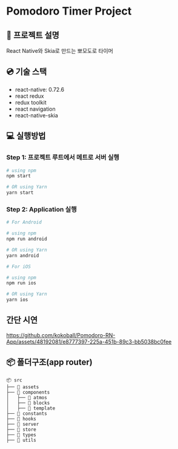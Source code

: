 # Pomodoro Timer Project

## 📖 프로젝트 설명

React Native와 Skia로 만드는 뽀모도로 타이머

## 💿 기술 스택
- react-native: 0.72.6
- react redux
- redux toolkit
- react navigation
- react-native-skia

## 💻 실행방법
### Step 1: 프로젝트 루트에서 메트로 서버 실행
```bash
# using npm
npm start

# OR using Yarn
yarn start
```

### Step 2: Application 실행
```bash
# For Android

# using npm
npm run android

# OR using Yarn
yarn android
```

```bash
# For iOS

# using npm
npm run ios

# OR using Yarn
yarn ios
```
## 간단 시연
https://github.com/kokoball/Pomodoro-RN-App/assets/48192081/e8777397-225a-451b-89c3-bb5038bc0fee


## 📦 폴더구조(app router)

```
📦 src
├── 📂 assets
├── 📂 components
│   ├── 📂 atmos
│   ├── 📂 blocks
│   ├── 📂 template
├── 📂 constants
├── 📂 hooks
├── 📂 server
├── 📂 store
├── 📂 types
├── 📂 utils
```

